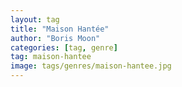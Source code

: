 ```yaml
---
layout: tag
title: "Maison Hantée"
author: "Boris Moon"
categories: [tag, genre]
tag: maison-hantee
image: tags/genres/maison-hantee.jpg
---
```

